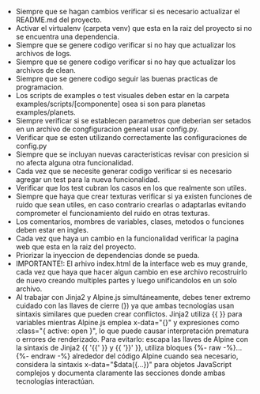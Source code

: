 * Siempre que se hagan cambios verificar si es necesario actualizar el README.md del proyecto.
* Activar el virtualenv (carpeta venv) que esta en la raiz del proyecto si no se encuentra una dependencia.
* Siempre que se genere codigo verificar si no hay que actualizar los archivos de logs.
* Siempre que se genere codigo verificar si no hay que actualizar los archivos de clean.
* Siempre que se genere codigo seguir las buenas practicas de programacion.
* Los scripts de examples o test visuales deben estar en la carpeta examples/scripts/[componente] osea si son para planetas examples/planets.
* Siempre verificar si se establecen parametros que deberian ser setados en un archivo de congfiguracion general usar config.py.
* Verificar que se esten utilizando correctamente las configuraciones de config.py
* Siempre que se incluyan nuevas caracteristicas revisar con presicion si no afecta alguna otra funcionalidad.
* Cada vez que se necesite generar codigo verificar si es necesario agregar un test para la nueva funcionalidad.
* Verificar que los test cubran los casos en los que realmente son utiles.
* Siempre que haya que crear texturas verificar si ya existen funciones de ruido que sean utiles, en caso contrario crearlas o adaptarlas evitando comprometer el funcionamiento del ruido en otras texturas.
* Los comentarios, mombres de variables, clases, metodos o funciones deben estar en ingles.
* Cada vez que haya un cambio en la funcionalidad verificar la pagina web que esta en la raiz del proyecto.
* Priorizar la inyeccion de dependencias donde se pueda.
* IMPORTANTE!: El arhivo index.html de la interface web es muy grande, cada vez que haya que hacer algun cambio en ese archivo recostruirlo de nuevo creando multiples partes y luego unificandolos en un solo archivo.
* Al trabajar con Jinja2 y Alpine.js simultáneamente, debes tener extremo cuidado con las llaves de cierre (}) ya que ambas tecnologías usan sintaxis similares que pueden crear conflictos. Jinja2 utiliza {{ }} para variables mientras Alpine.js emplea x-data="{}" y expresiones como :class="{ active: open }", lo que puede causar interpretación prematura o errores de renderizado. Para evitarlo: escapa las llaves de Alpine con la sintaxis de Jinja2 {{ '{{' }} y {{ '}}' }}, utiliza bloques {%- raw -%}...{%- endraw -%} alrededor del código Alpine cuando sea necesario, considera la sintaxis x-data="$data({...})" para objetos JavaScript complejos y documenta claramente las secciones donde ambas tecnologías interactúan.
